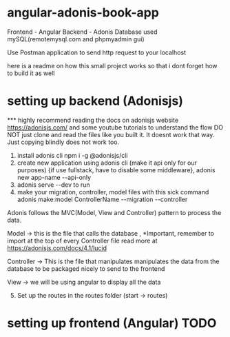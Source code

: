 # angular-adonis-book-app

Frontend - Angular
Backend - Adonis 
Database used mySQL(remotemysql.com and phpmyadmin gui)

Use Postman application to send http request to your localhost

here is a readme on how this small project works so that i dont forget how to build it as well

# setting up backend (Adonisjs)

*** highly recommend reading the docs on adonisjs website https://adonisjs.com/ and some youtube tutorials to understand the flow
DO NOT just clone and read the files like you built it. It doesnt work that way. Just copying blindly does not work too.
 
1) install adonis cli 
npm i -g @adonisjs/cli
2) create new application using adonis cli (make it api only for our purposes) {if use fullstack, have to disable some middleware}, 
adonis new app-name --api-only
3) adonis serve --dev to run
4) make your migration, controller, model files with this sick command
adonis make:model ControllerName --migration --controller

Adonis follows the MVC(Model, View and Controller) pattern to process the data. 


Model -> this is the file that calls the database , *Important, remember to import at the top of every Controller file 
read more at https://adonisjs.com/docs/4.1/lucid

Controller -> This is the file that manipulates manipulates the data from the database to be packaged nicely to send to the frontend

View -> we will be using angular to display all the data

5) Set up the routes in the routes folder (start -> routes)





# setting up frontend (Angular) TODO


